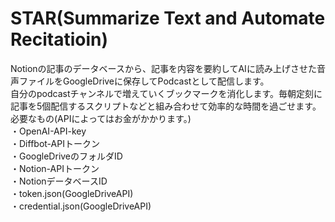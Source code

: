 # STAR(Summarize Text and Automate Recitatioin)
Notionの記事のデータベースから、記事を内容を要約してAIに読み上げさせた音声ファイルをGoogleDriveに保存してPodcastとして配信します。  
自分のpodcastチャンネルで増えていくブックマークを消化します。毎朝定刻に記事を5個配信するスクリプトなどと組み合わせて効率的な時間を過ごせます。  
必要なもの(APIによってはお金がかかります。)  
・OpenAI-API-key  
・Diffbot-APIトークン  
・GoogleDriveのフォルダID  
・Notion-APIトークン  
・NotionデータベースID  
・token.json(GoogleDriveAPI)  
・credential.json(GoogleDriveAPI)  
